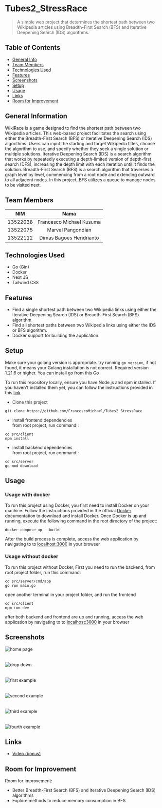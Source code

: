 # Tubes2_StressRace
> A simple web project that determines the shortest path between two Wikipedia articles using Breadth-First Search (BFS) and Iterative Deepening Search (IDS) algorithms.



## Table of Contents
* [General Info](#general-information)
* [Team Members](#team-members)
* [Technologies Used](#technologies-used)
* [Features](#features)
* [Screenshots](#screenshots)
* [Setup](#setup)
* [Usage](#usage)
* [Links](#links)
* [Room for Improvement](#room-for-improvement)


## General Information
WikiRace is a game designed to find the shortest path between two Wikipedia articles. This web-based project facilitates the search using either the Breadth-First Search (BFS) or Iterative Deepening Search (IDS) algorithms. Users can input the starting and target Wikipedia titles, choose the algorithm to use, and specify whether they seek a single solution or multiple solutions. Iterative Deepening Search (IDS) is a search algorithm that works by  repeatedly executing a depth-limited version of depth-first search (DFS), increasing the depth limit with each iteration until it finds the solution. Breadth-First Search (BFS) is a search algorithm that traverses a graph level by level, commencing from a root node and extending outward to all adjacent nodes. In this project, BFS utilizes a queue to manage nodes to be visited next.

## Team Members
| **NIM**  |       **Nama**           |
| :------: | :----------------------: |
| 13522038 | Francesco Michael Kusuma |
| 13522075 |    Marvel Pangondian     |
| 13522112 |  Dimas Bagoes Hendrianto  |

## Technologies Used
- Go (Gin) 
- Docker
- Next JS
- Tailwind CSS


## Features
- Find a single shortest path between two Wikipedia links using either the Iterative Deepening Search (IDS) or Breadth-First Search (BFS) algorithm.
- Find all shortest paths between two Wikipedia links using either the IDS or BFS algorithm.
- Docker support for building the application.


## Setup

Make sure your golang version is appropriate. try running `go version`, if not found, it means your Golang installation is not correct. Required version 1.21.6 or higher. You can install go from this [Go](https://go.dev/doc/install)

To run this repository locally, ensure you have Node.js and npm installed. If you haven't installed them yet, you can follow the instructions provided in this [link](https://docs.npmjs.com/downloading-and-installing-node-js-and-npm).

- Clone this project
```
git clone https://github.com/FrancescoMichael/Tubes2_StressRace
```

- Install frontend dependencies
<br>from root project, run command :

```
cd src/client
npm install
```
- Install backend dependencies
<br>from root project, run command :

```
cd src/server
go mod download
```

## Usage
### Usage with docker
To run this project using Docker, you first need to install Docker on your machine. Follow the instructions provided in the official [Docker](https://docs.docker.com/) documentation to download and install Docker. Once Docker is up and running, execute the following command in the root directory of the project:
```
docker-compose up --build
```
After the build process is complete, access the web application by navigating to  to [localhost:3000](http://localhost:3000/) in your browser


### Usage without docker
To run this project without Docker, First you need to run the backend, from root project folder, run this command: 
```
cd src/server/cmd/app
go run main.go
```
open another terminal in your project folder, and run the frontend

```
cd src/client
npm run dev
```
after both backend and frontend are up and running, access the web application by navigating to  to [localhost:3000](http://localhost:3000/) in your browser

## Screenshots
![home page](./img/home.png)<br/><br/><br/>
![drop down](./img/dropdown.png)<br/><br/><br/>
![first example](./img/ex1.png)<br/><br/><br/>
![second example](./img/ex2.png)<br/><br/><br/>
![third example](./img/ex3.png)<br/><br/><br/>
![fourth example](./img/ex4.png)<br/>

## Links
- [Video (bonus)](https://youtu.be/gW_4sZ4kHMg)

## Room for Improvement
Room for improvement:
- Better Breadth-First Search (BFS) and Iterative Deepening Search (IDS) algorithms
- Explore methods to reduce memory consumption in BFS
